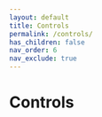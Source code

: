 ```yaml
---
layout: default
title: Controls
permalink: /controls/
has_children: false
nav_order: 6
nav_exclude: true
---
```


# Controls
